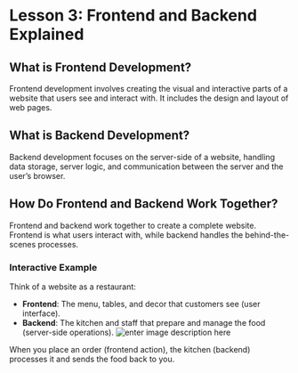 # **Lesson 3: Frontend and Backend Explained**

## **What is Frontend Development?**
Frontend development involves creating the visual and interactive parts of a website that users see and interact with. It includes the design and layout of web pages.

## **What is Backend Development?**
Backend development focuses on the server-side of a website, handling data storage, server logic, and communication between the server and the user’s browser.

## **How Do Frontend and Backend Work Together?**
Frontend and backend work together to create a complete website. Frontend is what users interact with, while backend handles the behind-the-scenes processes.

### **Interactive Example**

Think of a website as a restaurant:

-   **Frontend**: The menu, tables, and decor that customers see (user interface).
-   **Backend**: The kitchen and staff that prepare and manage the food (server-side operations).
![enter image description here](https://im.ge/i/Screenshot-from-2024-08-19-15-15-56.fhiAZ1)

When you place an order (frontend action), the kitchen (backend) processes it and sends the food back to you.



<!--stackedit_data:
eyJoaXN0b3J5IjpbNzE2NTY0Nzg0LC0yMDY5NDk0NTQwLC05OD
QxNzczODRdfQ==
-->